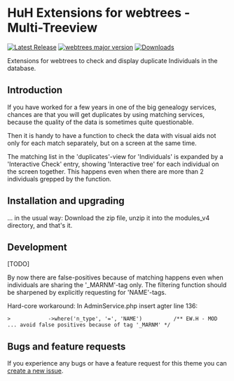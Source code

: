 HuH Extensions for webtrees - Multi-Treeview
============================

[![Latest Release](https://img.shields.io/github/v/release/huhwt/huhwt-mtv)][1]
[![webtrees major version](https://img.shields.io/badge/webtrees-v2.x-green)][2]
[![Downloads](https://img.shields.io/github/downloads/huhwt/huhwt-mtv/v1.0/total)]()

Extensions for webtrees to check and display duplicate Individuals in the database.

Introduction
-----------

If you have worked for a few years in one of the big genealogy services, chances are that you will get duplicates by using matching services, because the quality of the data is sometimes quite questionable.

Then it is handy to have a function to check the data with visual aids not only for each match separately, but on a screen at the same time.

The matching list in the 'duplicates'-view for 'Individuals' is expanded by a 'Interactive Check' entry, showing 'Interactive tree' for each individual on the screen together. This happens even when there are more than 2 individuals grepped by the function.

Installation and upgrading
--------------------------
... in the usual way: Download the zip file, unzip it into the modules_v4 directory, and that's it.

Development
-------------------------

[TODO]

By now there are false-positives because of matching happens even when individuals are sharing the '_MARNM'-tag only. The filtering function should be sharpened by explicitly requesting for 'NAME'-tags.

Hard-core workaround: In AdminService.php insert agter line 136:

    >            ->where('n_type', '=', 'NAME')          /** EW.H - MOD ... avoid false positives because of tag '_MARNM' */


Bugs and feature requests
-------------------------
If you experience any bugs or have a feature request for this theme you can [create a new issue][3].

[1]: https://github.com/huhwt/huhwt-mtv/releases/latest
[2]: https://webtrees.net/download
[3]: https://github.com/huhwt/huhwt-mtv/issues?state=open